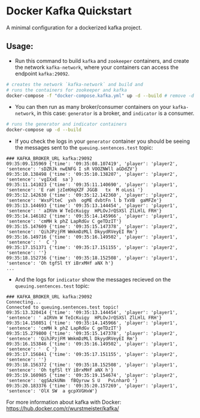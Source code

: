 # Docker Kafka Quickstart

A minimal configuration for a dockerized kafka project.


## Usage:
* Run this command to build `kafka` and `zookeeper` containers, and create the network `kafka-network`, where your containers can access the endpoint `kafka:29092`.
```bash
# creates the network `kafka-network` and build and
# runs the containers for zookeeper and kafka
docker-compose -f "docker-compose.kafka.yml" up -d --build # remove -d if you want to see logs in the same shell
```

* You can then run as many broker/consumer containers on your `kafka-network`, in this case: `generator` is a broker, and `indicator` is a consumer.
```bash
# runs the generator and indicator containers
docker-compose up -d --build
```

* If you check the logs in your `generator` container you should be seeing the messages sent to the `queuing.sentences.test` topic:
```
### KAFKA_BROKER_URL kafka:29092
09:35:09.135969 {'time': '09:35:08.107419', 'player': 'player2', 'sentence': 'sDZRJk nwENFG I sR VOOZNWll aGDdZV'}
09:35:10.138498 {'time': '09:35:10.138207', 'player': 'player2', 'sentence': 'vgIXxE  sa'}
09:35:11.141023 {'time': '09:35:11.140690', 'player': 'player1', 'sentence': 'E raH jzIeKHqXZF JGGB   tx  M oLusi '}
09:35:12.142630 {'time': '09:35:12.142360', 'player': 'player2', 'sentence': 'WxsPlteC  yxh  ogME dvbtFn l b TxVB  gaMFZe'}
09:35:13.144693 {'time': '09:35:13.144454', 'player': 'player1', 'sentence': ' aIRVm W TeIcKuigy  HPLOvJrQSXSl ZlLHlL FRH'}
09:35:14.146182 {'time': '09:35:14.145966', 'player': 'player1', 'sentence': 'cmMH k phZ LapRdGv C geTDzIT'}
09:35:15.147609 {'time': '09:35:15.147378', 'player': 'player2', 'sentence': 'QihJPzjFM WmkmDzMLl DkyydRVeyEI Rm'}
09:35:16.149716 {'time': '09:35:16.149502', 'player': 'player1', 'sentence': '  C '}
09:35:17.151371 {'time': '09:35:17.151155', 'player': 'player2', 'sentence': ''}
09:35:18.152736 {'time': '09:35:18.152508', 'player': 'player1', 'sentence': 'Oh tgfSl tY iBrxMHf aNX h'}
...
```
* And the logs for `indicator` show the messages recieved on the `queuing.sentences.test` topic:
```
### KAFKA_BROKER_URL kafka:29092
Connecting...
Connected to queuing.sentences.test topic!
09:35:13.320414 {'time': '09:35:13.144454', 'player': 'player1', 'sentence': ' aIRVm W TeIcKuigy  HPLOvJrQSXSl ZlLHlL FRH'}
09:35:14.150851 {'time': '09:35:14.145966', 'player': 'player1', 'sentence': 'cmMH k phZ LapRdGv C geTDzIT'}
09:35:15.279800 {'time': '09:35:15.147378', 'player': 'player2', 'sentence': 'QihJPzjFM WmkmDzMLl DkyydRVeyEI Rm'}
09:35:16.153846 {'time': '09:35:16.149502', 'player': 'player1', 'sentence': '  C '}
09:35:17.156841 {'time': '09:35:17.151155', 'player': 'player2', 'sentence': ''}
09:35:18.156372 {'time': '09:35:18.152508', 'player': 'player1', 'sentence': 'Oh tgfSl tY iBrxMHf aNX h'}
09:35:19.160985 {'time': '09:35:19.154674', 'player': 'player2', 'sentence': 'qgSAzkUNm  fBQyruw S U   PvLnharO '}
09:35:20.183376 {'time': '09:35:20.157269', 'player': 'player1', 'sentence': 'OlX SW  a gcpXVGHxW'}
```

For more information about kafka with Docker: https://hub.docker.com/r/wurstmeister/kafka/
